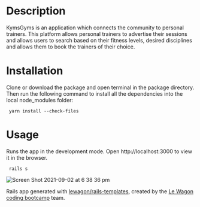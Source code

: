 # Description
KymsGyms is an application which connects the community to personal trainers. This platform allows personal trainers to advertise their sessions and allows users to search based on their fitness levels, desired disciplines and allows them to book the trainers of their choice. 

# Installation
Clone or download the package and open terminal in the package directory. Then run the following command to install all the dependencies into the local node_modules folder:

<code> yarn install --check-files </code>

# Usage
Runs the app in the development mode.
Open http://localhost:3000 to view it in the browser.

<code> rails s </code> 

![Screen Shot 2021-09-02 at 6 38 36 pm](https://user-images.githubusercontent.com/75729637/133250794-647587dd-8314-416b-b56a-278dba3810b3.png)

Rails app generated with [lewagon/rails-templates](https://github.com/lewagon/rails-templates), created by the [Le Wagon coding bootcamp](https://www.lewagon.com) team.

